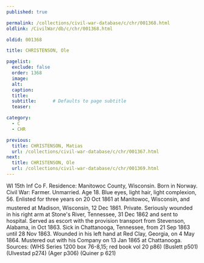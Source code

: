 ```yaml
---
published: true

permalink: /collections/civil-war-database/c/chr/001368.html
oldlink: /CivilWar/db/c/chr/001368.html

oldid: 001368

title: CHRISTENSON, Ole

pagelist:
  exclude: false
  order: 1368
  image: 
  alt:
  caption:
  title:
  subtitle:      # Defaults to page subtitle
  teaser:

category: 
  - C 
  - CHR

previous:
  title: CHRISTENSON, Matias
  url: /collections/civil-war-database/c/chr/001367.html  
next:
  title: CHRISTENSON, Ole
  url: /collections/civil-war-database/c/chr/001369.html   
---
```

WI 15th Inf Co F. Residence: Manitowoc County, Wisconsin. Born in Norway. Civil War: Farmer. Unmarried. Age 18. Blue eyes, light hair, light complexion, 5&#146;6&#148;. Enlisted for three years on 20 Oct 1861 at Manitowoc, Wisconsin, and mustered at Madison, Wisconsin, 12 Dec 1861. Private. Seriously wounded in his right arm at Stone&#39;s River, Tennessee, 31 Dec 1862 and sent to hospital. Served as escort with the provision transport from Stevenson, Alabama, in Oct 1863. Sick in Chattanooga, Tennessee, from 21 Sep 1863 until 28 Nov 1863. Wounded in his left hand at Red Clay, Georgia, on 4 May 1864. Mustered out with his Company on 13 Jan 1865 at Chattanooga. Sources: (WHS Series 1200 box 76-8,15; red book vol 20 p86) (Buslett p501) (Ulvestad p274) (Ager p306) (Quiner p 621)